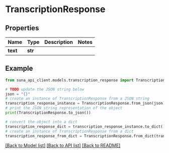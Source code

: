 # TranscriptionResponse


## Properties

Name | Type | Description | Notes
------------ | ------------- | ------------- | -------------
**text** | **str** |  | 

## Example

```python
from suna_api_client.models.transcription_response import TranscriptionResponse

# TODO update the JSON string below
json = "{}"
# create an instance of TranscriptionResponse from a JSON string
transcription_response_instance = TranscriptionResponse.from_json(json)
# print the JSON string representation of the object
print(TranscriptionResponse.to_json())

# convert the object into a dict
transcription_response_dict = transcription_response_instance.to_dict()
# create an instance of TranscriptionResponse from a dict
transcription_response_from_dict = TranscriptionResponse.from_dict(transcription_response_dict)
```
[[Back to Model list]](../README.md#documentation-for-models) [[Back to API list]](../README.md#documentation-for-api-endpoints) [[Back to README]](../README.md)


